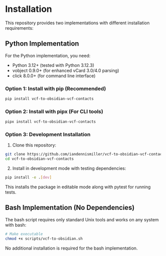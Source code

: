 # Installation

This repository provides two implementations with different installation requirements:

## Python Implementation

For the Python implementation, you need:

- Python 3.12+ (tested with Python 3.12.3)
- vobject 0.9.0+ (for enhanced vCard 3.0/4.0 parsing)
- click 8.0.0+ (for command line interface)

### Option 1: Install with pip (Recommended)

```bash
pip install vcf-to-obsidian-vcf-contacts
```

### Option 2: Install with pipx (For CLI tools)

```bash
pipx install vcf-to-obsidian-vcf-contacts
```

### Option 3: Development Installation

1. Clone this repository:
```bash
git clone https://github.com/iandennismiller/vcf-to-obsidian-vcf-contacts.git
cd vcf-to-obsidian-vcf-contacts
```

2. Install in development mode with testing dependencies:
```bash
pip install -e .[dev]
```

This installs the package in editable mode along with pytest for running tests.

## Bash Implementation (No Dependencies)

The bash script requires only standard Unix tools and works on any system with bash:

```bash
# Make executable
chmod +x scripts/vcf-to-obsidian.sh
```

No additional installation is required for the bash implementation.